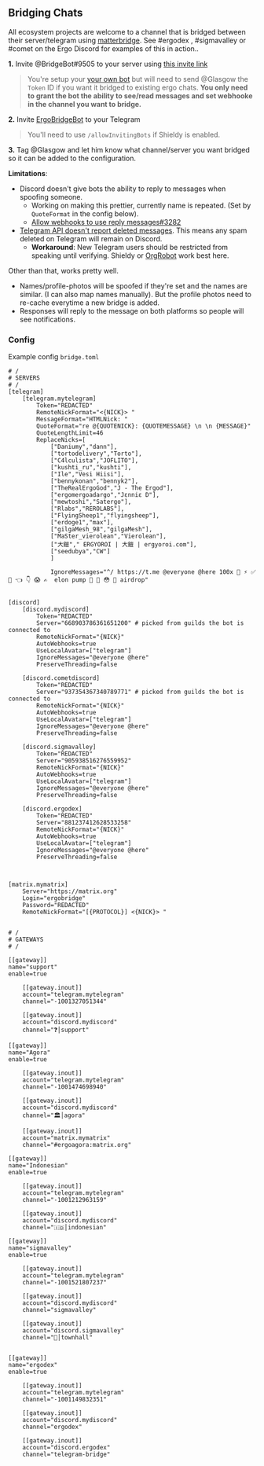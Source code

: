## Bridging Chats

All ecosystem projects are welcome to a channel that is bridged between their server/telegram using [matterbridge](https://github.com/42wim/matterbridge). See #ergodex , #sigmavalley or #comet on the Ergo Discord for examples of this in action.. 

**1.** Invite @BridgeBot#9505 to your server using [this invite link](https://discordapp.com/oauth2/authorize?&client_id=910495131646455808&scope=bot&permissions=536870912)

> You're setup your [your own bot](https://github.com/42wim/matterbridge/wiki/Discord-bot-setup) but will need to send @Glasgow the `Token` ID if you want it bridged to existing ergo chats. **You only need to grant the bot the ability to see/read messages and set webhooke in the channel you want to bridge.** 

**2.** Invite [ErgoBridgeBot](https://t.me/ErgoBridgeBot) to your Telegram

> You'll need to use `/allowInvitingBots` if Shieldy is enabled.  

**3.** Tag @Glasgow and let him know what channel/server you want bridged so it can be added to the configuration. 

**Limitations**:
- Discord doesn't give bots the ability to reply to messages when spoofing someone. 
  - Working on making this prettier, currently name is repeated. (Set by `QuoteFormat` in the config below).
  - [Allow webhooks to use reply messages#3282](https://github.com/discord/discord-api-docs/discussions/3282)
- [Telegram API doesn't report deleted messages](https://github.com/42wim/matterbridge/wiki/FAQ#matterbridge-is-not-deleting-messages-from-telegram-to-other-bridges). This means any spam deleted on Telegram will remain on Discord.  
   - **Workaround**: New Telegram users should be restricted from speaking until verifying. Shieldy or [OrgRobot](http://orgrobot.io/) work best here. 

Other than that, works pretty well. 
- Names/profile-photos will be spoofed if they're set and the names are similar. (I can also map names manually). But the profile photos need to re-cache everytime a new bridge is added. 
- Responses will reply to the message on both platforms so people will see notifications. 

### Config

Example config `bridge.toml`

```
# / 
# SERVERS
# / 
[telegram]
    [telegram.mytelegram]
        Token="REDACTED"
        RemoteNickFormat="<{NICK}> "
        MessageFormat="HTMLNick: "
        QuoteFormat="re @{QUOTENICK}: {QUOTEMESSAGE} \n \n {MESSAGE}"
        QuoteLengthLimit=46
        ReplaceNicks=[
            ["Daniumy","dann"], 
            ["tortodelivery","Torto"],
            ["C4lculista","JOFLITO"],
            ["kushti_ru","kushti"],
            ["Ile","Vesi Hiisi"],
            ["bennykonan","bennyk2"],
            ["TheRealErgoGod","J - The Ergod"],
            ["ergomergoadargo","Jεnniε D"],
            ["mewtoshi","Satergo"],
            ["Rlabs","REROLABS"],
            ["FlyingSheep1","flyingsheep"],
            ["erdoge1","max"],
            ["gilgaMesh_98","gilgaMesh"],
            ["MaSter_vierolean","Vierolean"],
            ["大鎧"," ERGYOROI | 大鎧 | ergyoroi.com"],
            ["seedubya","CW"]
            ]
            
            IgnoreMessages="^/ https://t.me @everyone @here 100x 💎 ⚡️ ✅ 🚀 👈 👇 😱 ✍️  elon pump 🎉 🎊 😳 🤗 airdrop"


[discord]
    [discord.mydiscord]
        Token="REDACTED" 
        Server="668903786361651200" # picked from guilds the bot is connected to
        RemoteNickFormat="{NICK}"
        AutoWebhooks=true
        UseLocalAvatar=["telegram"]
        IgnoreMessages="@everyone @here"
        PreserveThreading=false
    
    [discord.cometdiscord]
        Token="REDACTED" 
        Server="937354367340789771" # picked from guilds the bot is connected to
        RemoteNickFormat="{NICK}"
        AutoWebhooks=true
        UseLocalAvatar=["telegram"]
        IgnoreMessages="@everyone @here"
        PreserveThreading=false

    [discord.sigmavalley]
        Token="REDACTED" 
        Server="905938516276559952" 
        RemoteNickFormat="{NICK}"
        AutoWebhooks=true
        UseLocalAvatar=["telegram"]
        IgnoreMessages="@everyone @here"
        PreserveThreading=false

    [discord.ergodex]
        Token="REDACTED" 
        Server="881237412628533258" 
        RemoteNickFormat="{NICK}"
        AutoWebhooks=true
        UseLocalAvatar=["telegram"]
        IgnoreMessages="@everyone @here"
        PreserveThreading=false



[matrix.mymatrix]
    Server="https://matrix.org"
    Login="ergobridge"
    Password="REDACTED"
    RemoteNickFormat="[{PROTOCOL}] <{NICK}> "


# / 
# GATEWAYS
# / 

[[gateway]]
name="support"
enable=true

    [[gateway.inout]]
    account="telegram.mytelegram"
    channel="-1001327051344"

    [[gateway.inout]]
    account="discord.mydiscord"
    channel="❓│support"

[[gateway]]
name="Agora"
enable=true

    [[gateway.inout]]
    account="telegram.mytelegram"
    channel="-1001474698940"

    [[gateway.inout]]
    account="discord.mydiscord"
    channel="🏛│agora"

    [[gateway.inout]]
    account="matrix.mymatrix"
    channel="#ergoagora:matrix.org"

[[gateway]]
name="Indonesian"
enable=true

    [[gateway.inout]]
    account="telegram.mytelegram"
    channel="-1001212963159"

    [[gateway.inout]]
    account="discord.mydiscord"
    channel="🇮🇩│indonesian" 

[[gateway]]
name="sigmavalley"
enable=true

    [[gateway.inout]]
    account="telegram.mytelegram"
    channel="-1001521807237"

    [[gateway.inout]]
    account="discord.mydiscord"
    channel="sigmavalley" 

    [[gateway.inout]]
    account="discord.sigmavalley"
    channel="🌈│townhall" 


[[gateway]]
name="ergodex"
enable=true

    [[gateway.inout]]
    account="telegram.mytelegram"
    channel="-1001149832351"

    [[gateway.inout]]
    account="discord.mydiscord"
    channel="ergodex"

    [[gateway.inout]]
    account="discord.ergodex"
    channel="telegram-bridge"
```